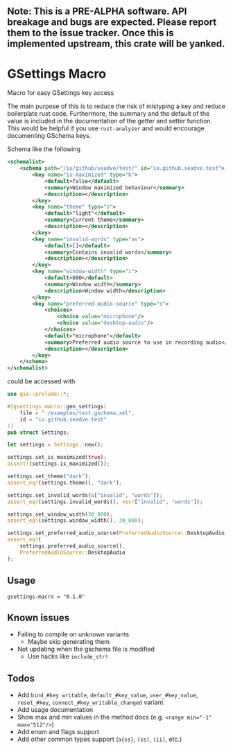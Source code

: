 ## Note: This is a PRE-ALPHA software. API breakage and bugs are expected. Please report them to the issue tracker. Once this is implemented upstream, this crate will be yanked.

# GSettings Macro

Macro for easy GSettings key access

The main purpose of this is to reduce the risk of mistyping a key and
reduce boilerplate rust code. Furthermore, the summary and the default
of the value is included in the documentation of the getter and setter
function. This would be helpful if you use `rust-analyzer` and would
encourage documenting GSchema keys.

Schema like the following

```xml
<schemalist>
    <schema path="/io/github/seadve/test/" id="io.github.seadve.test">
        <key name="is-maximized" type="b">
            <default>false</default>
            <summary>Window maximized behaviour</summary>
            <description></description>
        </key>
        <key name="theme" type="s">
            <default>"light"</default>
            <summary>Current theme</summary>
            <description></description>
        </key>
        <key name="invalid-words" type="as">
            <default>[]</default>
            <summary>Contains invalid words</summary>
            <description></description>
        </key>
        <key name="window-width" type="i">
            <default>600</default>
            <summary>Window width</summary>
            <description>Window width</description>
        </key>
        <key name="preferred-audio-source" type="s">
            <choices>
                <choice value="microphone"/>
                <choice value="desktop-audio"/>
            </choices>
            <default>"microphone"</default>
            <summary>Preferred audio source to use in recording audio</summary>
            <description></description>
        </key>
    </schema>
</schemalist>
```

could be accessed with

```rust
use gio::prelude::*;

#[gsettings_macro::gen_settings(
    file = "./examples/test.gschema.xml",
    id = "io.github.seadve.test"
)]
pub struct Settings;

let settings = Settings::new();

settings.set_is_maximized(true);
assert!(settings.is_maximized());

settings.set_theme("dark");
assert_eq!(settings.theme(), "dark");

settings.set_invalid_words(&["invalid", "words"]);
assert_eq!(settings.invalid_words(), vec!["invalid", "words"]);

settings.set_window_width(30_000);
assert_eq!(settings.window_width(), 30_000);

settings.set_preferred_audio_source(PreferredAudioSource::DesktopAudio);
assert_eq!(
    settings.preferred_audio_source(),
    PreferredAudioSource::DesktopAudio
);
```

## Usage

```
gsettings-macro = "0.1.0"
```

## Known issues

* Failing to compile on unknown variants
  * Maybe skip generating them
* Not updating when the gschema file is modified
  * Use hacks like `include_str!`

## Todos

* Add `bind_#key writable`, `default_#key_value`, `user_#key_value`, `reset_#key`, `connect_#key_writable_changed` variant
* Add usage documentation
* Show max and min values in the method docs (e.g. `<range min="-1" max="512"/>`)
* Add enum and flags support
* Add other common types support (`a{ss}`, `(ss)`, `(ii)`, etc.)
